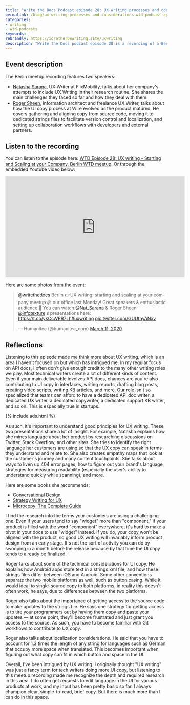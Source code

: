 ```yaml
---
title: "Write the Docs Podcast episode 28: UX writing processes and considerations"
permalink: /blog/ux-writing-processes-and-considerations-wtd-podcast-episode-28/
categories:
- writing
- wtd-podcasts
keywords:
rebrandly: https://idratherbewriting.site/uxwriting
description: "Write the Docs podcast episode 28 is a recording of a Berlin WTD meetup focused on UX writing processes and considerations. The event was live streamed on March 9, 2020 at the Humanitec in Berlin by Chris Ward."
---
```


## Event description

The Berlin meetup recording features two speakers:

* [Natasha Sarana](https://twitter.com/Nat_Sarana), UX Writer at FlixMobility, talks about her company's attempts to include UX Writing in their research routine. She shares the main challenges they faced so far and how they deal with them.
* [Roger Sheen](https://twitter.com/infotexture), information architect and freelance UX Writer, talks about how the UI copy process at Wire evolved as the product matured. He covers gathering and aligning copy from source code, moving it to dedicated strings files to facilitate version control and localization, and setting up collaboration workflows with developers and external partners.

## Listen to the recording

You can listen to the episode here: [WTD Episode 28: UX writing - Starting and Scaling at your Company, Berlin WTD meetup](https://podcast.writethedocs.org/2020/03/17/episode-28-ux-writing-berlin-meetup/). Or through the embedded Youtube video below:

<iframe width="560" height="315" src="https://www.youtube.com/embed/5oVi5TubspY" frameborder="0" allow="accelerometer; autoplay; encrypted-media; gyroscope; picture-in-picture" allowfullscreen></iframe>

Here are some photos from the event:

<blockquote class="twitter-tweet"><p lang="en" dir="ltr"><a href="https://twitter.com/writethedocs?ref_src=twsrc%5Etfw">@writethedocs</a> Berlin 👉UX writing: starting and scaling at your company meetup @ our office last Monday! Great speakers &amp; enthusiastic audience 🙌 You can watch <a href="https://twitter.com/Nat_Sarana?ref_src=twsrc%5Etfw">@Nat_Sarana</a> &amp; Roger Sheen <a href="https://twitter.com/infotexture?ref_src=twsrc%5Etfw">@infotexture</a>&#39;s presentations here: <a href="https://t.co/ykCcWRR7Lh">https://t.co/ykCcWRR7Lh</a><a href="https://twitter.com/hashtag/uxwriting?src=hash&amp;ref_src=twsrc%5Etfw">#uxwriting</a> <a href="https://t.co/GUUthyANxv">pic.twitter.com/GUUthyANxv</a></p>&mdash; Humanitec (@humanitec_com) <a href="https://twitter.com/humanitec_com/status/1237712702786670592?ref_src=twsrc%5Etfw">March 11, 2020</a></blockquote> <script async src="https://platform.twitter.com/widgets.js" charset="utf-8"></script>

## Reflections

Listening to this episode made me think more about UX writing, which is an area I haven't focused on but which has intrigued me. In my regular focus on API docs, I often don't give enough credit to the many other writing roles we play. Most technical writers create a lot of different kinds of content. Even if your main deliverable involves API docs, chances are you're also contributing to UI copy in interfaces, writing reports, drafting blog posts, creating video scripts, writing KB articles, and more. Our role isn't so specialized that teams can afford to have a dedicated API doc writer, a dedicated UX writer, a dedicated copywriter, a dedicated support KB writer, and so on. This is especially true in startups.

{% include ads.html %}

As such, it's important to understand good principles for UX writing. These two presentations share a lot of insight. For example, Natasha explains how she mines language about her product by researching discussions on Twitter, Stack Overflow, and other sites. She tries to identify the right language her customers are using so that the UX copy can speak in terms they understand and relate to. She also creates empathy maps that look at the customer's journey and many content touchpoints. She talks about ways to liven up 404 error pages, how to figure out your brand's language, strategies for measuring readability (especially the user's ability to understand quickly while scanning), and more.

Here are some books she recommends:

* [Conversational Design](https://abookapart.com/products/conversational-design)
* [Strategy Writing for UX](https://www.amazon.com/Strategic-Writing-Engagement-Conversion-Retention/dp/1492049395)
* [Microcopy: The Complete Guide](https://www.microcopybook.com/)

I find the research into the terms your customers are using a challenging one. Even if your users tend to say "widget" more than "component," if your product is filled with the word "component" everywhere, it's hard to make a pivot in your docs to use "widget" instead. If you do, your copy won't be aligned with the product, so good UX writing will invariably inform product design from an early stage. It's not the sort of activity you can do by swooping in a month before the release because by that time the UI copy tends to already be finalized.

Roger talks about some of the technical considerations for UI copy. He explains how Android apps store text in a strings.xml file, and how these strings files differ between iOS and Android. Some other conventions separate the two mobile platforms as well, such as button casing. While it would ideal to single-source copy to both platforms, in reality this doesn't often work, he says, due to differences between the two platforms.

Roger also talks about the importance of getting access to the source code to make updates to the strings file. He says one strategy for getting access is to tire your programmers out by having them copy and paste your updates &mdash; at some point, they'll become frustrated and just grant you access to the source. As such, you have to become familiar with Git workflows to contribute to UX copy.

Roger also talks about localization considerations. He said that you have to account for 1.3 times the length of any string for languages such as German that occupy more space when translated. This becomes important when figuring out what copy can fit in which button and space in the UI.

Overall, I've been intrigued by UX writing. I originally thought "UX writing" was just a fancy term for tech writers doing more UI copy, but listening to this meetup recording made me recognize the depth and required research in this area. I do often get requests to edit language in the UI for various products at work, and my input has been pretty basic so far. I always champion clear, simple-to-read, brief copy. But there is much more than I can do in this space.

